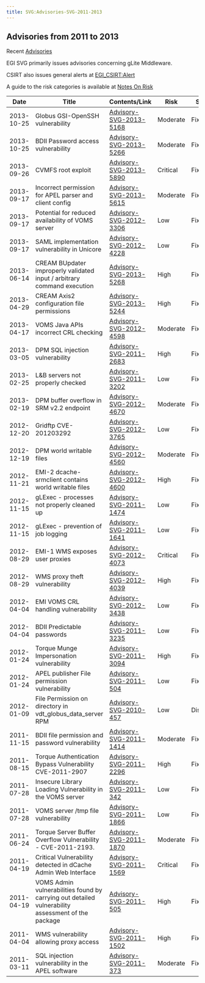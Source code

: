 ```yaml
---
title: SVG:Advisories-SVG-2011-2013
---
```


## Advisories from 2011 to 2013

Recent [Advisories](./README.md)

EGI SVG primarily issues advisories concerning gLite Middleware.

CSIRT also issues general alerts at
[EGI_CSIRT:Alert](https://wiki.egi.eu/wiki/EGI_CSIRT:Alerts)

A guide to the risk categories is available at
[Notes On Risk](https://wiki.egi.eu/wiki/SVG:Notes_On_Risk)

| Date       | Title                                                                                             | Contents/Link                                                  | Risk     | Status    |
| ---------- | ------------------------------------------------------------------------------------------------- | -------------------------------------------------------------- | -------- | --------- |
| 2013-10-25 | Globus GSI-OpenSSH vulnerability                                                                  | [Advisory-SVG-2013-5168](./2013/SVG:Advisory-SVG-2013-5168.md) | Moderate | Fixed     |
| 2013-10-25 | BDII Password access vulnerability                                                                | [Advisory-SVG-2013-5266](./2013/SVG:Advisory-SVG-2013-5266.md) | Moderate | Fixed     |
| 2013-09-26 | CVMFS root exploit                                                                                | [Advisory-SVG-2013-5890](./2013/SVG:Advisory-SVG-2013-5890.md) | Critical | Fixed     |
| 2013-09-17 | Incorrect permission for APEL parser and client config                                            | [Advisory-SVG-2013-5615](./2013/SVG:Advisory-SVG-2013-5615.md) | Moderate | Fixed     |
| 2013-09-17 | Potential for reduced availability of VOMS server                                                 | [Advisory-SVG-2012-3306](./2012/SVG:Advisory-SVG-2012-3306.md) | Low      | Fixed     |
| 2013-09-17 | SAML implementation vulnerability in Unicore                                                      | [Advisory-SVG-2012-4228](./2012/SVG:Advisory-SVG-2012-4228.md) | Low      | Fixed     |
| 2013-06-14 | CREAM BUpdater improperly validated input / arbitrary command execution                           | [Advisory-SVG-2013-5268](./2013/SVG:Advisory-SVG-2013-5268.md) | High     | Fixed     |
| 2013-04-29 | CREAM Axis2 configuration file permissions                                                        | [Advisory-SVG-2013-5244](./2013/SVG:Advisory-SVG-2013-5244.md) | High     | Fixed     |
| 2013-04-17 | VOMS Java APIs incorrect CRL checking                                                             | [Advisory-SVG-2012-4598](./2012/SVG:Advisory-SVG-2012-4598.md) | Moderate | Fixed     |
| 2013-03-05 | DPM SQL injection vulnerability                                                                   | [Advisory-SVG-2011-2683](./2011/SVG:Advisory-SVG-2011-2683.md) | High     | Fixed     |
| 2013-02-25 | L\&B servers not properly checked                                                                 | [Advisory-SVG-2011-3202](./2011/SVG:Advisory-SVG-2011-3202.md) | Low      | Fixed     |
| 2013-02-19 | DPM buffer overflow in SRM v2.2 endpoint                                                          | [Advisory-SVG-2012-4670](./2012/SVG:Advisory-SVG-2012-4670.md) | Moderate | Fixed     |
| 2012-12-20 | Gridftp CVE-201203292                                                                             | [Advisory-SVG-2012-3765](./2012/SVG:Advisory-SVG-2012-3765.md) | Low      | Fixed     |
| 2012-12-19 | DPM world writable files                                                                          | [Advisory-SVG-2012-4560](./2012/SVG:Advisory-SVG-2012-4560.md) | Moderate | Fixed     |
| 2012-11-21 | EMI-2 dcache-srmclient contains world writable files                                              | [Advisory-SVG-2012-4600](./2012/SVG:Advisory-SVG-2012-4600.md) | High     | Fixed     |
| 2012-11-15 | gLExec - processes not properly cleaned up                                                        | [Advisory-SVG-2011-1474](./2011/SVG:Advisory-SVG-2011-1474.md) | Low      | Fixed     |
| 2012-11-15 | gLExec - prevention of job logging                                                                | [Advisory-SVG-2011-1641](./2011/SVG:Advisory-SVG-2011-1641.md) | Low      | Fixed     |
| 2012-08-29 | EMI-1 WMS exposes user proxies                                                                    | [Advisory-SVG-2012-4073](./2012/SVG:Advisory-SVG-2012-4073.md) | Critical | Fixed     |
| 2012-08-29 | WMS proxy theft vulnerability                                                                     | [Advisory-SVG-2012-4039](./2012/SVG:Advisory-SVG-2012-4039.md) | High     | Fixed     |
| 2012-04-04 | EMI VOMS CRL handling vulnerability                                                               | [Advisory-SVG-2012-3438](./2012/SVG:Advisory-SVG-2012-3438.md) | Low      | Fixed     |
| 2012-04-04 | BDII Predictable passwords                                                                        | [Advisory-SVG-2011-3235](./2011/SVG:Advisory-SVG-2011-3235.md) | Low      | Fixed     |
| 2012-01-24 | Torque Munge Impersonation vulnerability                                                          | [Advisory-SVG-2011-3094](./2011/SVG:Advisory-SVG-2011-3094.md) | High     | Fixed     |
| 2012-01-24 | APEL publisher File permission vulnerability                                                      | [Advisory-SVG-2011-504](./2011/SVG:Advisory-SVG-2011-504.md)   | Low      | Fixed     |
| 2012-01-09 | File Permission on directory in vdt_globus_data_server RPM                                        | [Advisory-SVG-2010-457](./2010/SVG:Advisory-SVG-2010-457.md)   | Low      | Disclosed |
| 2011-11-15 | BDII file permission and password vulnerability                                                   | [Advisory-SVG-2011-1414](./2011/SVG:Advisory-SVG-2011-1414.md) | Moderate | Fixed     |
| 2011-08-15 | Torque Authentication Bypass Vulnerability CVE-2011-2907                                          | [Advisory-SVG-2011-2296](./2011/SVG:Advisory-SVG-2011-2296.md) | High     | Fixed     |
| 2011-07-28 | Insecure Library Loading Vulnerability in the VOMS server                                         | [Advisory-SVG-2011-342](./2011/SVG:Advisory-SVG-2011-342.md)   | Low      | Fixed     |
| 2011-07-28 | VOMS server /tmp file vulnerability                                                               | [Advisory-SVG-2011-1866](./2011/SVG:Advisory-SVG-2011-1866.md) | Low      | Fixed     |
| 2011-06-24 | Torque Server Buffer Overflow Vulnerability - CVE-2011-2193.                                      | [Advisory-SVG-2011-1870](./2011/SVG:Advisory-SVG-2011-1870.md) | Moderate | Fixed     |
| 2011-04-19 | Critical Vulnerability detected in dCache Admin Web Interface                                     | [Advisory-SVG-2011-1569](./2011/SVG:Advisory-SVG-2011-1569.md) | Critical | Fixed     |
| 2011-04-19 | VOMS Admin vulnerabilities found by carrying out detailed vulnerability assessment of the package | [Advisory-SVG-2011-505](./2011/SVG:Advisory-SVG-2011-505.md)   | High     | Fixed     |
| 2011-04-04 | WMS vulnerability allowing proxy access                                                           | [Advisory-SVG-2011-1502](./2011/SVG:Advisory-SVG-2011-1502.md) | High     | Fixed     |
| 2011-03-11 | SQL injection vulnerability in the APEL software                                                  | [Advisory-SVG-2011-373](./2011/SVG:Advisory-SVG-2011-373.md)   | Moderate | Fixed     |
